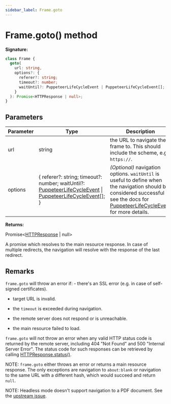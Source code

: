 ```yaml
---
sidebar_label: Frame.goto
---
```


# Frame.goto() method

**Signature:**

```typescript
class Frame {
  goto(
    url: string,
    options?: {
      referer?: string;
      timeout?: number;
      waitUntil?: PuppeteerLifeCycleEvent | PuppeteerLifeCycleEvent[];
    }
  ): Promise<HTTPResponse | null>;
}
```

## Parameters

| Parameter | Type                                                                                                                                                                                            | Description                                                                                                                                                                                                                                 |
| --------- | ----------------------------------------------------------------------------------------------------------------------------------------------------------------------------------------------- | ------------------------------------------------------------------------------------------------------------------------------------------------------------------------------------------------------------------------------------------- |
| url       | string                                                                                                                                                                                          | the URL to navigate the frame to. This should include the scheme, e.g. <code>https://</code>.                                                                                                                                               |
| options   | { referer?: string; timeout?: number; waitUntil?: [PuppeteerLifeCycleEvent](./puppeteer.puppeteerlifecycleevent.md) \| [PuppeteerLifeCycleEvent](./puppeteer.puppeteerlifecycleevent.md)\[\]; } | <i>(Optional)</i> navigation options. <code>waitUntil</code> is useful to define when the navigation should be considered successful - see the docs for [PuppeteerLifeCycleEvent](./puppeteer.puppeteerlifecycleevent.md) for more details. |

**Returns:**

Promise&lt;[HTTPResponse](./puppeteer.httpresponse.md) \| null&gt;

A promise which resolves to the main resource response. In case of multiple redirects, the navigation will resolve with the response of the last redirect.

## Remarks

`frame.goto` will throw an error if: - there's an SSL error (e.g. in case of self-signed certificates).

- target URL is invalid.

- the `timeout` is exceeded during navigation.

- the remote server does not respond or is unreachable.

- the main resource failed to load.

`frame.goto` will not throw an error when any valid HTTP status code is returned by the remote server, including 404 "Not Found" and 500 "Internal Server Error". The status code for such responses can be retrieved by calling [HTTPResponse.status()](./puppeteer.httpresponse.status.md).

NOTE: `frame.goto` either throws an error or returns a main resource response. The only exceptions are navigation to `about:blank` or navigation to the same URL with a different hash, which would succeed and return `null`.

NOTE: Headless mode doesn't support navigation to a PDF document. See the [upstream issue](https://bugs.chromium.org/p/chromium/issues/detail?id=761295).
